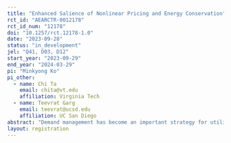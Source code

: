 ```yaml
---
title: "Enhanced Salience of Nonlinear Pricing and Energy Conservation"
rct_id: "AEARCTR-0012178"
rct_id_num: "12178"
doi: "10.1257/rct.12178-1.0"
date: "2023-09-28"
status: "in_development"
jel: "Q41, D03, D12"
start_year: "2023-09-29"
end_year: "2024-03-29"
pi: "Minkyong Ko"
pi_other:
  - name: Chi Ta
    email: chita@vt.edu
    affiliation: Virginia Tech
  - name: Teevrat Garg
    email: teevrat@ucsd.edu
    affiliation: UC San Diego
abstract: "Demand management has become an important strategy for utilities to address electricity production shortfalls and intermittent issues resulting from the transition to renewable energy. Many utilities apply increasing block tariffs to prevent pricing low-income households out of basic electricity access, while simultaneously discouraging wasteful overconsumption by high-income households. However, consumers' limited understanding of or attention to such complex pricing systems can result in private and socially sub-optimal behavior, rendering nonlinear pricing ineffective for energy conservation. This project aims to determine whether enhancing the understanding of energy use and nonlinear electricity pricing can help households respond to marginal pricing, thereby increasing energy conservation. We are conducting a large-scale experiment covering 45,000 users of a recently launched mobile app from a state-owned electric utility company in Vietnam. The treatment groups receive either a real-time app display of their estimated daily marginal prices or their total estimated bills to date, for a minimum of six months. To assess and compare the persistent effects of providing high-frequency nonlinear price and total cost information on consumer behavior, we will gather electricity billing data from the participants for one year before and after the experiment."
layout: registration
---
```


